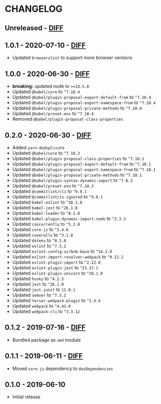# CHANGELOG

## Unreleased - [DIFF](https://github.com/ElateralLtd/brandgility-embedded-api/compare/v1.0.1...HEAD)

## 1.0.1 - 2020-07-10 - [DIFF](https://github.com/ElateralLtd/brandgility-embedded-api/compare/v1.0.0...v1.0.1)
- Updated `browserslist` to support more browser versions

## 1.0.0 - 2020-06-30 - [DIFF](https://github.com/ElateralLtd/brandgility-embedded-api/compare/v0.2.0...v1.0.0)
- __breaking:__ updated node to `>=14.5.0`
- Updated `@babel/core` to `^7.10.4`
- Updated `@babel/plugin-proposal-export-default-from` to `^7.10.4`
- Updated `@babel/plugin-proposal-export-namespace-from` to `^7.10.4`
- Updated `@babel/plugin-proposal-private-methods` to `^7.10.4`
- Updated `@babel/preset-env` to `^7.10.4`
- Removed `@babel/plugin-proposal-class-properties`

## 0.2.0 - 2020-06-30 - [DIFF](https://github.com/ElateralLtd/brandgility-embedded-api/compare/v0.1.2...v0.2.0)
- Added `yarn-deduplicate`
- Updated `@babel/core` to `^7.10.3`
- Updated `@babel/plugin-proposal-class-properties` to `^7.10.1`
- Updated `@babel/plugin-proposal-export-default-from` to `^7.10.1`
- Updated `@babel/plugin-proposal-export-namespace-from` to `^7.10.1`
- Updated `@babel/plugin-proposal-private-methods` to `^7.10.1`
- Updated `@babel/plugin-syntax-dynamic-import` to `^7.8.3`
- Updated `@babel/preset-env` to `^7.10.3`
- Updated `@commitlint/cli` to `^9.0.1`
- Updated `@commitlint/is-ignored` to `^9.0.1`
- Updated `babel-eslint` to `^10.1.0`
- Updated `babel-jest` to `^26.1.0`
- Updated `babel-loader` to `^8.1.0`
- Updated `babel-plugin-dynamic-import-node` to `^2.3.3`
- Updated `concurrently` to `^5.2.0`
- Updated `core-js` to `^3.4.6`
- Updated `coveralls` to `^3.1.0`
- Updated `dotenv` to `^8.2.0`
- Updated `eslint` to `^7.3.1`
- Updated `eslint-config-airbnb-base` to `^14.2.0`
- Updated `eslint-import-resolver-webpack` to `^0.12.2`
- Updated `eslint-plugin-import` to `^2.22.0`
- Updated `eslint-plugin-jest` to `^23.17.1`
- Updated `eslint-plugin-unicorn` to `^20.1.0`
- Updated `husky` to `^4.2.5`
- Updated `jest` to `^26.1.0`
- Updated `jest-junit` to `11.0.1`          
- Updated `semver` to `^7.3.2`
- Updated `terser-webpack-plugin` to `^1.4.4`
- Updated `webpack` to `^4.43.0`
- Updated `webpack-cli` to `^3.3.12`

## 0.1.2 - 2019-07-16 - [DIFF](https://github.com/ElateralLtd/brandgility-embedded-api/compare/v0.1.1...v0.1.2)
- Bundled package as `umd` module

## 0.1.1 - 2019-06-11 - [DIFF](https://github.com/ElateralLtd/brandgility-embedded-api/compare/v0.1.0...v0.1.1)
- Moved `core-js` dependency to `devDependencies`

## 0.1.0 - 2019-06-10
- Initial release
